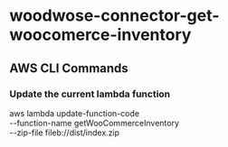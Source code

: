 # woodwose-connector-get-woocomerce-inventory

## AWS CLI Commands

### Update the current lambda function

aws lambda update-function-code \
 --function-name getWooCommerceInventory \
 --zip-file fileb://dist/index.zip
